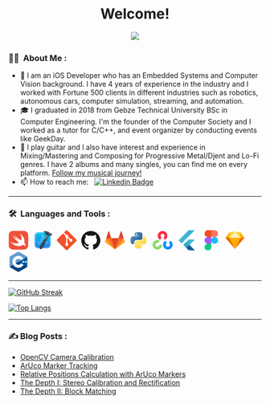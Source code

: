 <h1 align="center">Welcome!</h1>
<p align="center"><img src="https://media.giphy.com/media/M9gbBd9nbDrOTu1Mqx/giphy.gif" width="100"/></p>

### 👨‍💻 &nbsp;About Me :
- 🔭 I am an iOS Developer who has an Embedded Systems and Computer Vision background. I have 4 years of experience in the industry and I worked with Fortune 500 clients in different industries such as robotics, autonomous cars, computer simulation, streaming, and automation.
- 🎓 I graduated in 2018 from Gebze Technical University BSc in Computer Engineering. I'm the founder of the Computer Society and I worked as a tutor for C/C++, and event organizer by conducting events like GeekDay.
- 🎸 I play guitar and I also have interest and experience in Mixing/Mastering and Composing for Progressive Metal/Djent and Lo-Fi genres. I have 2 albums and many singles, you can find me on every platform. [Follow my musical journey!](https://linktr.ee/aliyasineser)
- 📫 How to reach me: &nbsp; [![Linkedin Badge](https://img.shields.io/badge/-aliyasineser-blue?style=flat&logo=Linkedin&logoColor=white)](https://www.linkedin.com/in/aliyasineser)

---

### 🛠 &nbsp;Languages and Tools :

<p>
<img src="https://github.com/devicons/devicon/blob/master/icons/swift/swift-original.svg" title="Swift" **alt="Swift" width="40" height="40"/>&nbsp;
<img src="https://github.com/devicons/devicon/blob/master/icons/xcode/xcode-original.svg" title="XCode" **alt="XCode" width="40" height="40"/>&nbsp;
<img src="https://github.com/devicons/devicon/blob/master/icons/git/git-original.svg" title="Git" **alt="Git" width="40" height="40"/>&nbsp;
<img src="https://github.com/devicons/devicon/blob/master/icons/github/github-original.svg" title="GitHub" **alt="GitHub" width="40" height="40"/>&nbsp;
<img src="https://github.com/devicons/devicon/blob/master/icons/gitlab/gitlab-original.svg" title="GitLab" **alt="GitLab" width="40" height="40"/>&nbsp;
<img src="https://github.com/devicons/devicon/blob/master/icons/python/python-original.svg" title="Python" **alt="Python" width="40" height="40"/>&nbsp;
<img src="https://github.com/devicons/devicon/blob/master/icons/opencv/opencv-original.svg" title="OpenCV" **alt="OpenCV" width="40" height="40"/>&nbsp;
<img src="https://github.com/devicons/devicon/blob/master/icons/flutter/flutter-original.svg" title="Flutter" alt="Flutter" width="40" height="40"/>&nbsp;
<img src="https://github.com/devicons/devicon/blob/master/icons/figma/figma-original.svg" title="Figma" **alt="Figma" width="40" height="40"/>&nbsp;
<img src="https://github.com/devicons/devicon/blob/master/icons/sketch/sketch-original.svg" title="Sketch" **alt="Sketch" width="40" height="40"/>&nbsp;
<img src="https://github.com/devicons/devicon/blob/master/icons/cplusplus/cplusplus-original.svg" title="C++" **alt="C++" width="40" height="40"/>&nbsp;
</p>


---
  
[![GitHub Streak](http://github-readme-streak-stats.herokuapp.com?user=aliyasineser&theme=dark)](https://git.io/streak-stats)
  
[![Top Langs](https://github-readme-stats.vercel.app/api/top-langs/?username=aliyasineser&layout=compact&theme=vision-friendly-dark)](https://github.com/anuraghazra/github-readme-stats)
  
---

### ✍️ Blog Posts : 
- [OpenCV Camera Calibration](https://aliyasineser.medium.com/opencv-camera-calibration-e9a48bdd1844)
- [ArUco Marker Tracking](https://aliyasineser.medium.com/aruco-marker-tracking-with-opencv-8cb844c26628)
- [Relative Positions Calculation with ArUco Markers](https://aliyasineser.medium.com/calculation-relative-positions-of-aruco-markers-eee9cc4036e3)
- [The Depth I: Stereo Calibration and Rectification](https://python.plainenglish.io/the-depth-i-stereo-calibration-and-rectification-24da7b0fb1e0)
- [The Depth II: Block Matching](https://python.plainenglish.io/the-depth-ii-block-matching-d599e9372712)


<!--
**aliyasineser/aliyasineser** is a ✨ _special_ ✨ repository because its `README.md` (this file) appears on your GitHub profile.

Here are some ideas to get you started:

- 🔭 I’m currently working on ...
- 🌱 I’m currently learning ...
- 👯 I’m looking to collaborate on ...
- 🤔 I’m looking for help with ...
- 💬 Ask me about ...
- 📫 How to reach me: ...
- 😄 Pronouns: ...
- ⚡ Fun fact: ...
-->
